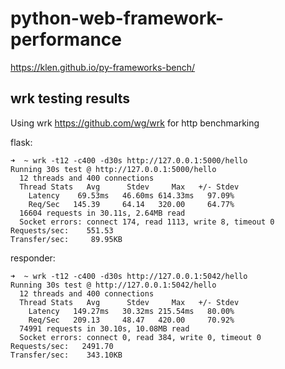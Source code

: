 # python-web-framework-performance

https://klen.github.io/py-frameworks-bench/

## wrk testing results

Using wrk https://github.com/wg/wrk for http benchmarking

flask:

```
➜  ~ wrk -t12 -c400 -d30s http://127.0.0.1:5000/hello
Running 30s test @ http://127.0.0.1:5000/hello
  12 threads and 400 connections
  Thread Stats   Avg      Stdev     Max   +/- Stdev
    Latency    69.53ms   46.60ms 614.33ms   97.09%
    Req/Sec   145.39     64.14   320.00     64.77%
  16604 requests in 30.11s, 2.64MB read
  Socket errors: connect 174, read 1113, write 8, timeout 0
Requests/sec:    551.53
Transfer/sec:     89.95KB
```

responder:

```
➜  ~ wrk -t12 -c400 -d30s http://127.0.0.1:5042/hello
Running 30s test @ http://127.0.0.1:5042/hello
  12 threads and 400 connections
  Thread Stats   Avg      Stdev     Max   +/- Stdev
    Latency   149.27ms   30.32ms 215.54ms   80.00%
    Req/Sec   209.13     48.47   420.00     70.92%
  74991 requests in 30.10s, 10.08MB read
  Socket errors: connect 0, read 384, write 0, timeout 0
Requests/sec:   2491.70
Transfer/sec:    343.10KB
```